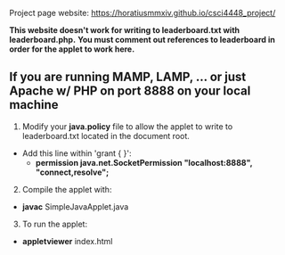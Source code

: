 Project page website:
https://horatiusmmxiv.github.io/csci4448_project/

**This website doesn't work for writing to leaderboard.txt with leaderboard.php.**
**You must comment out references to leaderboard in order for the applet to work here.**

If you are running MAMP, LAMP, ...  or just Apache w/ PHP on port 8888 on your local machine
----------------------
1. Modify your **java.policy** file to allow the applet to write to leaderboard.txt located in the document root.
  * Add this line within 'grant { }': 
    * **permission java.net.SocketPermission "localhost:8888", "connect,resolve";**
2. Compile the applet with:
  * **javac** SimpleJavaApplet.java
3. To run the applet:
  * **appletviewer** index.html


